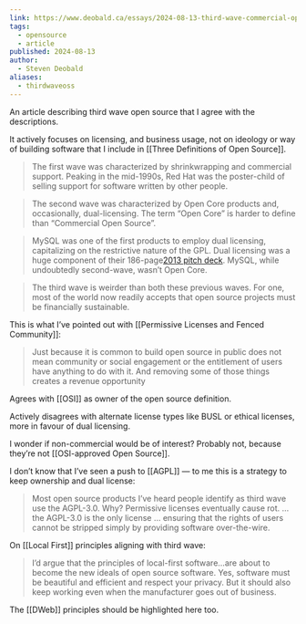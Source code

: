 ```yaml
---
link: https://www.deobald.ca/essays/2024-08-13-third-wave-commercial-open-source/
tags:
  - opensource
  - article
published: 2024-08-13
author:
  - Steven Deobald
aliases:
  - thirdwaveoss
---
```

An article describing third wave open source that I agree with the descriptions. 

It actively focuses on licensing, and business usage, not on ideology or way of building software that I include in [[Three Definitions of Open Source]].

> The first wave was characterized by shrinkwrapping and commercial support. Peaking in the mid-1990s, Red Hat was the poster-child of selling support for software written by other people.

> The second wave was characterized by Open Core products and, occasionally, dual-licensing. The term “Open Core” is harder to define than “Commercial Open Source”.

> MySQL was one of the first products to employ dual licensing, capitalizing on the restrictive nature of the GPL. Dual licensing was a huge component of their 186-page[2013 pitch deck](https://www.pitchdeckhunt.com/pitch-decks/mysql). MySQL, while undoubtedly second-wave, wasn’t Open Core.

> The third wave is weirder than both these previous waves. For one, most of the world now readily accepts that open source projects must be financially sustainable.

This is what I’ve pointed out with [[Permissive Licenses and Fenced Community]]:

> Just because it is common to build open source in public does not mean community or social engagement or the entitlement of users have anything to do with it. And removing some of those things creates a revenue opportunity

Agrees with [[OSI]] as owner of the open source definition.

Actively disagrees with alternate license types like BUSL or ethical licenses, more in favour of dual licensing.

I wonder if non-commercial would be of interest? Probably not, because they’re not [[OSI-approved Open Source]].

I don’t know that I’ve seen a push to [[AGPL]] — to me this is a strategy to keep ownership and dual license:

> Most open source products I’ve heard people identify as third wave use the AGPL-3.0. Why? Permissive licenses eventually cause rot. …the AGPL-3.0 is the only license … ensuring that the rights of users cannot be stripped simply by providing software over-the-wire.

On [[Local First]] principles aligning with third wave:

> I’d argue that the principles of local-first software…are about to become the new ideals of open source software. Yes, software must be beautiful and efficient and respect your privacy. But it should also keep working even when the manufacturer goes out of business.

The [[DWeb]] principles should be highlighted here too. 